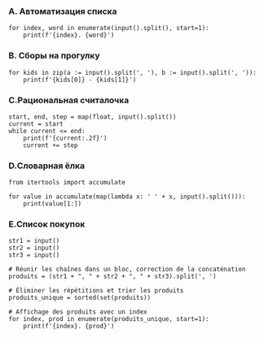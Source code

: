 ### A. Автоматизация списка
```
for index, word in enumerate(input().split(), start=1):
    print(f'{index}. {word}')    
```
### B. Сборы на прогулку
```
for kids in zip(a := input().split(', '), b := input().split(', ')):
    print(f'{kids[0]} - {kids[1]}')
```
### C.Рациональная считалочка
```
start, end, step = map(float, input().split())
current = start
while current <= end:
    print(f'{current:.2f}')
    current += step
```
### D.Словарная ёлка
```
from itertools import accumulate

for value in accumulate(map(lambda x: ' ' + x, input().split())):
    print(value[1:])
```
### E.Список покупок
```
str1 = input()
str2 = input()
str3 = input()

# Réunir les chaînes dans un bloc, correction de la concaténation
produits = (str1 + ", " + str2 + ", " + str3).split(', ')

# Éliminer les répétitions et trier les produits
produits_unique = sorted(set(produits))

# Affichage des produits avec un index
for index, prod in enumerate(produits_unique, start=1):
    print(f'{index}. {prod}')

```
